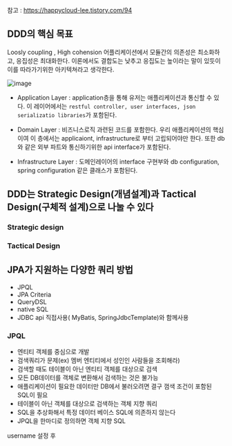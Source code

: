 참고 : https://happycloud-lee.tistory.com/94

## DDD의 핵심 목표 
Loosly coupling , High cohension
어플리케이션에서 모듈간의 의존성은 최소화하고, 응집성은 최대화한다. 
이론에서도 결합도는 낮추고 응집도는 높이라는 말이 있듯이 이를 따라가기위한 아키텍쳐라고 생각한다.

![image](https://user-images.githubusercontent.com/43670838/196368852-362b13c7-9900-4513-9eae-f910128458b9.png)

- Application Layer : application층을 통해 유저는 애플리케이션과 통신할 수 있다. 
이 레이어에서는 `restful controller, user interfaces, json serializatio libraries`가 포함된다. 

- Domain Layer : 비즈니스로직 과련된 코드를 포함한다. 우리 애플리케이션의 핵심이여 이 층에서는 applicaiont, infrastructure로 부터 고립되어야만 한다. 또한 db와 같은 외부 파트와 통신하기위한 api interface가 포함된다. 

- Infrastructure Layer : 도메인레이어의 interface 구현부와  db configuration, spring configuration 같은 클래스가 포함된다.

## DDD는 Strategic Design(개념설계)과 Tactical Design(구체적 설계)으로 나눌 수 있다

### Strategic design 

### Tactical Design



## JPA가 지원하는 다양한 쿼리 방법
 - JPQL
 - JPA Criteria
 - QueryDSL
 - native SQL
 - JDBC api 직접사용( MyBatis, SpringJdbcTemplate)와 함께사용

### JPQL
- 엔티티 객체를 중심으로 개발
- 검색쿼리가 문제(ex) 멤버 엔티티에서 성인인 사람들을 조회해라)
- 검색할 때도 테이블이 아닌 엔티티 객체를 대상으로 검색
- 모든 DB데이터를 객체로 변환해서 검색하는 것은 불가능
- 애플리케이션이 필요한 데이터만 DB에서 불러오려면 결구 껌색 조건이 포함된 SQL이 필요
- 테이블이 아닌 객체를 대상으로 검색하는 객체 지향 쿼리
- SQL을 추상화해서 특정 데이터 베이스 SQL에 의존하지 않는다
- JPQL을 한마디로 정의하면 객체 지향 SQL

username 설정 후 